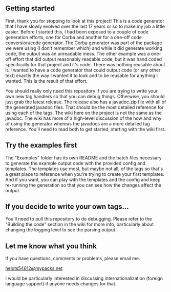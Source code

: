 ## Getting started

First, thank you for stopping to look at this project!  This is a code generator that I have slowly evolved over the last 17 years or so to make my job a little easier.  Before I started this, I had been exposed to a couple of code generation efforts, one for Corba and another for a one-off code conversion/code generator.  The Corba generator was part of the package we were using (I don't remember which) and while it did generate working code, the output was an unreadable mess.  The other example was a one-off effort that did output reasonably readable code, but it was hand coded specifically for that project and it's code.  There was nothing reusable about it.  I wanted to have a code generator that could output code (or any other text) exactly the way I wanted it to look and to be reusable for anything I wanted.  This is the result of that effort.

You should really only need this repository if you are trying to write your own new tag handlers so that you can debug things.  Otherwise, you should just grab the latest release.  The release also has a javadoc.zip file with all of the generated javadoc files.  That should be the most detailed reference for using each of the tags.  The wiki here on the project is not the same as the javadoc.  The wiki has more of a high-level discussion of the how and why of using the generator whereas the javadocs are a more detailed tag reference.  You'll need to read both to get started, starting with the wiki first.


## Try the examples first

The "Examples" folder has its own README and the batch files necessary to generate the example output code with the provided config and templates.  The templates use most, but maybe not all, of the tags so that's a great place to reference when you're trying to create your first templates.  And if you want, you can play with the templates and the config and keep re-running the generation so that you can see how the changes affect the output.


## If you decide to write your own tags...

You'll need to pull this repository to do debugging.  Please refer to the "Building the code" section in the wiki for more info, particularly about changing the logging level to see the parsing output.


## Let me know what you think

If you have questions, comments or problems, please email me.

helots54612@mypacks.net

I would be particularly interested in discussing internationalization (foreign language support) if anyone needs changes for that.


